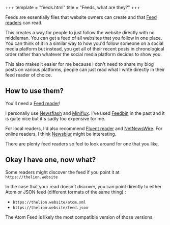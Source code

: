 +++
template = "feeds.html"
title = "Feeds, what are they?"
+++

Feeds are essentially files that website owners can create and that [Feed readers](https://en.wikipedia.org/wiki/News_aggregator) can read.

This creates a way for people to just follow the website directly with no middleman. You can get a feed of all websites that you follow in 
one place. You can think of it in a similar way to how you'd follow someone on a social media platform but instead, you get all of their recent
posts in chronological order rather than whatever the social media platform decides to show you.

This also makes it easier for me because I don't need to share my blog posts on various platforms, people can just read
what I write directly in their feed reader of choice.

## How to use them?

You'll need a [Feed reader](https://en.wikipedia.org/wiki/News_aggregator)!

I personally use [Newsflash](https://flathub.org/apps/details/com.gitlab.newsflash) and [Miniflux](https://miniflux.app/). I've used [Feedbin](https://feedbin.com) in the
past and it is quite nice but it's sadly too expensive for me.

For local readers, I'd also recommend [Fluent reader](https://hyliu.me/fluent-reader/) and [NetNewsWire](https://netnewswire.com/). For online readers,
I think [Newsblur](https://newsblur.com/) might be interesting.

There are plenty feed readers so feel to look around for one that you like.

## Okay I have one, now what?

Some readers might discover the feed if you point it at `https://thelion.website`

In the case that your read doesn't discover, you can point directly to either Atom or JSON feed (different formats of the same thing) : 

- `https://thelion.website/atom.xml`
- `https://thelion.website/feed.json`

The Atom Feed is likely the most compatible version of those versions.

